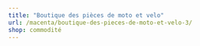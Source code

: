 ```yaml
---
title: "Boutique des pièces de moto et velo"
url: /macenta/boutique-des-pieces-de-moto-et-velo-3/
shop: commodité
---
```

